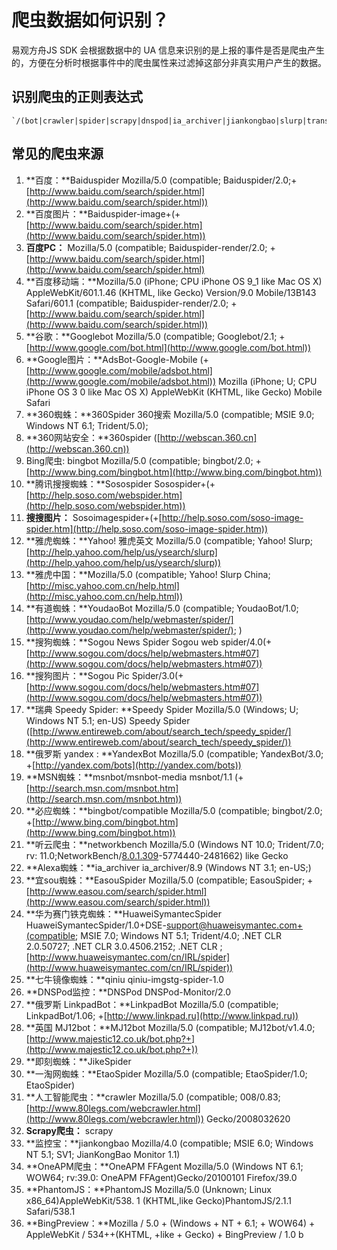 # 爬虫数据如何识别？

易观方舟JS SDK 会根据数据中的 UA 信息来识别的是上报的事件是否是爬虫产生的，方便在分析时根据事件中的爬虫属性来过滤掉这部分非真实用户产生的数据。

## 识别爬虫的正则表达式

```
`/(bot|crawler|spider|scrapy|dnspod|ia_archiver|jiankongbao|slurp|transcoder|networkbench|oneapm|PhantomJS|BingPreview)/i`
```

##  常见的爬虫来源

1. **百度：**Baiduspider  Mozilla/5.0 (compatible; Baiduspider/2.0;+[http://www.baidu.com/search/spider.html](http://www.baidu.com/search/spider.html))
2. **百度图片：**Baiduspider-image+(+[http://www.baidu.com/search/spider.htm](http://www.baidu.com/search/spider.htm))
3. **百度PC：** Mozilla/5.0 (compatible; Baiduspider-render/2.0; +[http://www.baidu.com/search/spider.html](http://www.baidu.com/search/spider.html)
4. **百度移动端：**Mozilla/5.0 (iPhone; CPU iPhone OS 9\_1 like Mac OS X) AppleWebKit/601.1.46 (KHTML, like Gecko) Version/9.0 Mobile/13B143 Safari/601.1 (compatible; Baiduspider-render/2.0; +[http://www.baidu.com/search/spider.html](http://www.baidu.com/search/spider.html))
5. **谷歌：**Googlebot   Mozilla/5.0 (compatible; Googlebot/2.1; +[http://www.google.com/bot.html](http://www.google.com/bot.html))  
6. **Google图片：**AdsBot-Google-Mobile (+[http://www.google.com/mobile/adsbot.html](http://www.google.com/mobile/adsbot.html)) Mozilla (iPhone; U; CPU iPhone OS 3 0 like Mac OS X) AppleWebKit (KHTML, like Gecko) Mobile Safari
7. **360蜘蛛：**360Spider 360搜索  Mozilla/5.0 (compatible; MSIE 9.0; Windows NT 6.1; Trident/5.0);
8. **360网站安全：**360spider ([http://webscan.360.cn](http://webscan.360.cn))
9. Bing爬虫: bingbot  Mozilla/5.0 (compatible; bingbot/2.0; +[http://www.bing.com/bingbot.htm](http://www.bing.com/bingbot.htm))
10. **腾讯搜搜蜘蛛：**Sosospider  Sosospider+(+[http://help.soso.com/webspider.htm](http://help.soso.com/webspider.htm))
11. **搜搜图片：** Sosoimagespider+(+[http://help.soso.com/soso-image-spider.htm](http://help.soso.com/soso-image-spider.htm))
12. **雅虎蜘蛛：**Yahoo!   雅虎英文 Mozilla/5.0 (compatible; Yahoo! Slurp; [http://help.yahoo.com/help/us/ysearch/slurp](http://help.yahoo.com/help/us/ysearch/slurp))
13. **雅虎中国：**Mozilla/5.0 (compatible; Yahoo! Slurp China; [http://misc.yahoo.com.cn/help.html](http://misc.yahoo.com.cn/help.html))
14. **有道蜘蛛：**YoudaoBot Mozilla/5.0 (compatible; YoudaoBot/1.0; [http://www.youdao.com/help/webmaster/spider/](http://www.youdao.com/help/webmaster/spider/); )
15. **搜狗蜘蛛：**Sogou News Spider   Sogou web spider/4.0(+[http://www.sogou.com/docs/help/webmasters.htm#07](http://www.sogou.com/docs/help/webmasters.htm#07))
16. **搜狗图片：**Sogou Pic Spider/3.0(+[http://www.sogou.com/docs/help/webmasters.htm#07](http://www.sogou.com/docs/help/webmasters.htm#07))
17. **瑞典 Speedy Spider: **Speedy Spider  Mozilla/5.0 (Windows; U; Windows NT 5.1; en-US) Speedy Spider ([http://www.entireweb.com/about/search_tech/speedy_spider/](http://www.entireweb.com/about/search_tech/speedy_spider/))
18. **俄罗斯 yandex : **YandexBot Mozilla/5.0 (compatible; YandexBot/3.0; +[http://yandex.com/bots](http://yandex.com/bots))
19. **MSN蜘蛛：**msnbot/msnbot-media msnbot/1.1 (+[http://search.msn.com/msnbot.htm](http://search.msn.com/msnbot.htm))
20. **必应蜘蛛：**bingbot/compatible Mozilla/5.0 (compatible; bingbot/2.0; +[http://www.bing.com/bingbot.htm](http://www.bing.com/bingbot.htm))
21. **听云爬虫：**networkbench Mozilla/5.0 (Windows NT 10.0; Trident/7.0; rv: 11.0;NetworkBench/[8.0.1.309](http://con.analysys.cn/8.0.1.309)-5774440-2481662) like Gecko
22. **Alexa蜘蛛：**ia_archiver ia_archiver/8.9 (Windows NT 3.1; en-US;)
23. **宜sou蜘蛛：**EasouSpider Mozilla/5.0 (compatible; EasouSpider; +[http://www.easou.com/search/spider.html](http://www.easou.com/search/spider.html))
24. **华为赛门铁克蜘蛛：**HuaweiSymantecSpider  HuaweiSymantecSpider/1.0+DSE-[support@huaweisymantec.com+(compatible](mailto:support@huaweisymantec.com+\(compatible); MSIE 7.0; Windows NT 5.1; Trident/4.0; .NET CLR 2.0.50727; .NET CLR 3.0.4506.2152; .NET CLR ; [http://www.huaweisymantec.com/cn/IRL/spider](http://www.huaweisymantec.com/cn/IRL/spider))
25. **七牛镜像蜘蛛：**qiniu qiniu-imgstg-spider-1.0
26. **DNSPod监控：**DNSPod  DNSPod-Monitor/2.0
27. **俄罗斯 LinkpadBot：**LinkpadBot   Mozilla/5.0 (compatible; LinkpadBot/1.06; +[http://www.linkpad.ru](http://www.linkpad.ru))
28. **英国 MJ12bot：**MJ12bot   Mozilla/5.0 (compatible; MJ12bot/v1.4.0; [http://www.majestic12.co.uk/bot.php?+](http://www.majestic12.co.uk/bot.php?+))
29. **即刻蜘蛛：**JikeSpider
30. **一淘网蜘蛛：**EtaoSpider Mozilla/5.0 (compatible; EtaoSpider/1.0; EtaoSpider)
31. **人工智能爬虫：**crawler Mozilla/5.0 (compatible; 008/0.83; [http://www.80legs.com/webcrawler.html](http://www.80legs.com/webcrawler.html)) Gecko/2008032620
32. **Scrapy爬虫：** scrapy
33. **监控宝：**jiankongbao Mozilla/4.0 (compatible; MSIE 6.0; Windows NT 5.1; SV1; JianKongBao Monitor 1.1)
34. **OneAPM爬虫：**OneAPM FFAgent Mozilla/5.0 (Windows NT 6.1; WOW64; rv:39.0: OneAPM FFAgent)Gecko/20100101 Firefox/39.0
35. **PhantomJS：**PhantomJS  Mozilla/5.0 (Unknown; Linux x86\_64)AppleWebKit/538. 1 (KHTML,like Gecko)PhantomJS/2.1.1 Safari/538.1
36. **BingPreview：**Mozilla / 5.0 + (Windows + NT + 6.1; + WOW64) + AppleWebKit / 534++(KHTML, +like + Gecko) + BingPreview / 1.0 b

